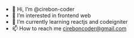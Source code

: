- 👋 Hi, I’m @cirebon-coder
- 👀 I’m interested in frontend web
- 🌱 I’m currently learning reactjs and codeigniter
- 📫 How to reach me cireboncoder@gmail.com

<!---
cirebon-coder/cirebon-coder is a ✨ special ✨ repository because its `README.md` (this file) appears on your GitHub profile.
You can click the Preview link to take a look at your changes.
--->

